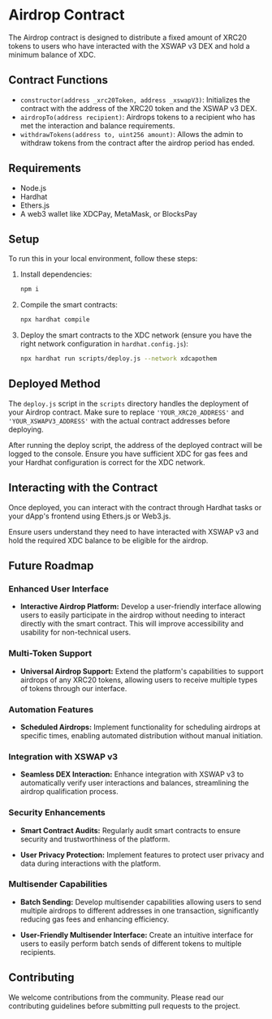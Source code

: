 # Airdrop Contract

The Airdrop contract is designed to distribute a fixed amount of XRC20 tokens to users who have interacted with the XSWAP v3 DEX and hold a minimum balance of XDC. 

## Contract Functions

- `constructor(address _xrc20Token, address _xswapV3)`: Initializes the contract with the address of the XRC20 token and the XSWAP v3 DEX.
- `airdropTo(address recipient)`: Airdrops tokens to a recipient who has met the interaction and balance requirements.
- `withdrawTokens(address to, uint256 amount)`: Allows the admin to withdraw tokens from the contract after the airdrop period has ended.

## Requirements

- Node.js
- Hardhat
- Ethers.js
- A web3 wallet like XDCPay, MetaMask, or BlocksPay

## Setup

To run this in your local environment, follow these steps:

1. Install dependencies:

    ```bash
    npm i
    ```

2. Compile the smart contracts:

    ```bash
    npx hardhat compile
    ```

3. Deploy the smart contracts to the XDC network (ensure you have the right network configuration in `hardhat.config.js`):

    ```bash
    npx hardhat run scripts/deploy.js --network xdcapothem
    ```

## Deployed Method

The `deploy.js` script in the `scripts` directory handles the deployment of your Airdrop contract. Make sure to replace `'YOUR_XRC20_ADDRESS'` and `'YOUR_XSWAPV3_ADDRESS'` with the actual contract addresses before deploying.

After running the deploy script, the address of the deployed contract will be logged to the console. Ensure you have sufficient XDC for gas fees and your Hardhat configuration is correct for the XDC network.

## Interacting with the Contract

Once deployed, you can interact with the contract through Hardhat tasks or your dApp's frontend using Ethers.js or Web3.js.

Ensure users understand they need to have interacted with XSWAP v3 and hold the required XDC balance to be eligible for the airdrop.


## Future Roadmap

### Enhanced User Interface

- **Interactive Airdrop Platform:** Develop a user-friendly interface allowing users to easily participate in the airdrop without needing to interact directly with the smart contract. This will improve accessibility and usability for non-technical users.

### Multi-Token Support

- **Universal Airdrop Support:** Extend the platform's capabilities to support airdrops of any XRC20 tokens, allowing users to receive multiple types of tokens through our interface.

### Automation Features

- **Scheduled Airdrops:** Implement functionality for scheduling airdrops at specific times, enabling automated distribution without manual initiation.

### Integration with XSWAP v3

- **Seamless DEX Interaction:** Enhance integration with XSWAP v3 to automatically verify user interactions and balances, streamlining the airdrop qualification process.

### Security Enhancements

- **Smart Contract Audits:** Regularly audit smart contracts to ensure security and trustworthiness of the platform.

- **User Privacy Protection:** Implement features to protect user privacy and data during interactions with the platform.

### Multisender Capabilities

- **Batch Sending:** Develop multisender capabilities allowing users to send multiple airdrops to different addresses in one transaction, significantly reducing gas fees and enhancing efficiency.

- **User-Friendly Multisender Interface:** Create an intuitive interface for users to easily perform batch sends of different tokens to multiple recipients.

## Contributing

We welcome contributions from the community. Please read our contributing guidelines before submitting pull requests to the project.
